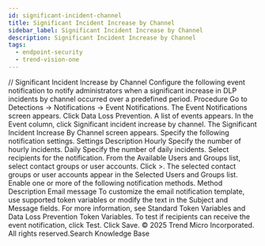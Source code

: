 ```yaml
---
id: significant-incident-channel
title: Significant Incident Increase by Channel
sidebar_label: Significant Incident Increase by Channel
description: Significant Incident Increase by Channel
tags:
  - endpoint-security
  - trend-vision-one
---
```


/*<![CDATA[*/ $('#title').html($('meta[name=map-description]').attr('content')); /*]]>*/ Significant Incident Increase by Channel Configure the following event notification to notify administrators when a significant increase in DLP incidents by channel occurred over a predefined period. Procedure Go to Detections → Notifications → Event Notifications. The Event Notifications screen appears. Click Data Loss Prevention. A list of events appears. In the Event column, click Significant incident increase by channel. The Significant Incident Increase By Channel screen appears. Specify the following notification settings. Settings Description Hourly Specify the number of hourly incidents. Daily Specify the number of daily incidents. Select recipients for the notification. From the Available Users and Groups list, select contact groups or user accounts. Click >. The selected contact groups or user accounts appear in the Selected Users and Groups list. Enable one or more of the following notification methods. Method Description Email message To customize the email notification template, use supported token variables or modify the text in the Subject and Message fields. For more information, see Standard Token Variables and Data Loss Prevention Token Variables. To test if recipients can receive the event notification, click Test. Click Save. © 2025 Trend Micro Incorporated. All rights reserved.Search Knowledge Base